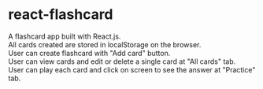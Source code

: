 # react-flashcard

A flashcard app built with React.js. <br />
All cards created are stored in localStorage on the browser. <br />
User can create flashcard with "Add card" button. <br />
User can view cards and edit or delete a single card at "All cards" tab. <br />
User can play each card and click on screen to see the answer at "Practice" tab. <br />
